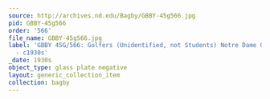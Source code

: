 ```yaml
---
source: http://archives.nd.edu/Bagby/GBBY-45g566.jpg
pid: GBBY-45g566
order: '566'
file_name: GBBY-45g566.jpg
label: 'GBBY 45G/566: Golfers (Unidentified, not Students) Notre Dame Golf Course
  - c1930s'
_date: 1930s
object_type: glass plate negative
layout: generic_collection_item
collection: bagby
---
```

